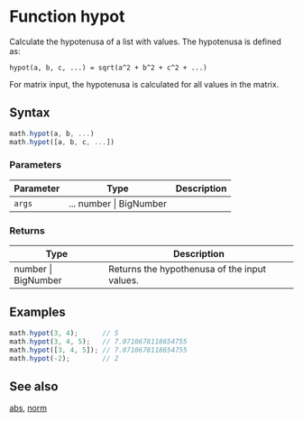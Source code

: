 # Function hypot

Calculate the hypotenusa of a list with values. The hypotenusa is defined as:

    hypot(a, b, c, ...) = sqrt(a^2 + b^2 + c^2 + ...)

For matrix input, the hypotenusa is calculated for all values in the matrix.


## Syntax

```js
math.hypot(a, b, ...)
math.hypot([a, b, c, ...])
```

### Parameters

Parameter | Type | Description
--------- | ---- | -----------
`args` | ... number &#124; BigNumber | 

### Returns

Type | Description
---- | -----------
number &#124; BigNumber | Returns the hypothenusa of the input values.


## Examples

```js
math.hypot(3, 4);      // 5
math.hypot(3, 4, 5);   // 7.0710678118654755
math.hypot([3, 4, 5]); // 7.0710678118654755
math.hypot(-2);        // 2
```


## See also

[abs](abs.md),
[norm](norm.md)


<!-- Note: This file is automatically generated from source code comments. Changes made in this file will be overridden. -->
